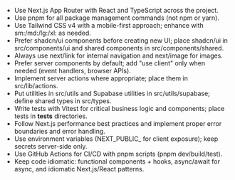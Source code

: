 - Use Next.js App Router with React and TypeScript across the project.
- Use pnpm for all package management commands (not npm or yarn).
- Use Tailwind CSS v4 with a mobile-first approach; enhance with sm:/md:/lg:/xl: as needed.
- Prefer shadcn/ui components before creating new UI; place shadcn/ui in src/components/ui and shared components in src/components/shared.
- Always use next/link for internal navigation and next/image for images.
- Prefer server components by default; add "use client" only when needed (event handlers, browser APIs).
- Implement server actions where appropriate; place them in src/lib/actions.
- Put utilities in src/utils and Supabase utilities in src/utils/supabase; define shared types in src/types.
- Write tests with Vitest for critical business logic and components; place tests in __tests__ directories.
- Follow Next.js performance best practices and implement proper error boundaries and error handling.
- Use environment variables (NEXT_PUBLIC_ for client exposure); keep secrets server-side only.
- Use GitHub Actions for CI/CD with pnpm scripts (pnpm dev/build/test).
- Keep code idiomatic: functional components + hooks, async/await for async, and idiomatic Next.js/React patterns.